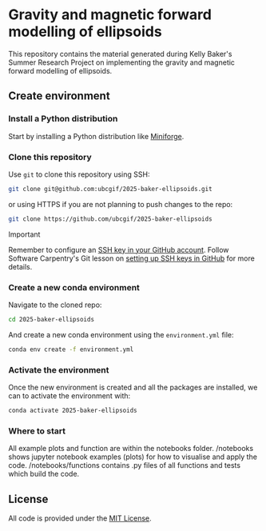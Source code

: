 # Gravity and magnetic forward modelling of ellipsoids

This repository contains the material generated during Kelly Baker's Summer
Research Project on implementing the gravity and magnetic forward modelling of
ellipsoids.

## Create environment

### Install a Python distribution

Start by installing a Python distribution like
[Miniforge](https://github.com/conda-forge/miniforge).

### Clone this repository

Use `git` to clone this repository using SSH:

```bash
git clone git@github.com:ubcgif/2025-baker-ellipsoids.git
```

or using HTTPS if you are not planning to push changes to the repo:

```bash
git clone https://github.com/ubcgif/2025-baker-ellipsoids
```

> [!IMPORTANT]
> Remember to configure an [SSH key in your GitHub
> account](https://docs.github.com/en/authentication/connecting-to-github-with-ssh).
> Follow Software
> Carpentry's Git lesson on [setting up SSH keys in
> GitHub](https://swcarpentry.github.io/git-novice/07-github.html#ssh-background-and-setup)
> for more details.

### Create a new conda environment

Navigate to the cloned repo:

```bash
cd 2025-baker-ellipsoids
```

And create a new conda environment using the `environment.yml` file:

```bash
conda env create -f environment.yml
```

### Activate the environment

Once the new environment is created and all the packages are installed, we can
to activate the environment with:

```bash
conda activate 2025-baker-ellipsoids
```

### Where to start

All example plots and function are within the notebooks folder. /notebooks shows jupyter notebook examples (plots) for how to visualise and apply the code. /notebooks/functions contains .py files of all functions and tests which build the code.

## License

All code is provided under the [MIT License](LICENSE).
